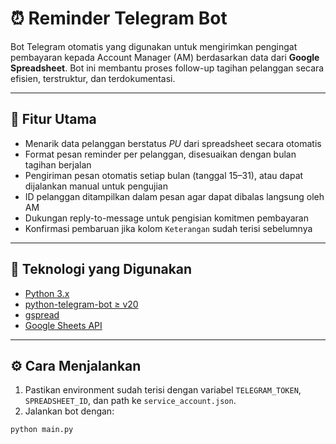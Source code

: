 # ⏰ Reminder Telegram Bot

Bot Telegram otomatis yang digunakan untuk mengirimkan pengingat pembayaran kepada Account Manager (AM) berdasarkan data dari **Google Spreadsheet**. Bot ini membantu proses follow-up tagihan pelanggan secara efisien, terstruktur, dan terdokumentasi.

---

## 🚀 Fitur Utama

- Menarik data pelanggan berstatus *PU* dari spreadsheet secara otomatis
- Format pesan reminder per pelanggan, disesuaikan dengan bulan tagihan berjalan
- Pengiriman pesan otomatis setiap bulan (tanggal 15–31), atau dapat dijalankan manual untuk pengujian
- ID pelanggan ditampilkan dalam pesan agar dapat dibalas langsung oleh AM
- Dukungan reply-to-message untuk pengisian komitmen pembayaran
- Konfirmasi pembaruan jika kolom `Keterangan` sudah terisi sebelumnya

---

## 🧰 Teknologi yang Digunakan

- [Python 3.x](https://www.python.org/)
- [python-telegram-bot ≥ v20](https://github.com/python-telegram-bot/python-telegram-bot)
- [gspread](https://gspread.readthedocs.io/)
- [Google Sheets API](https://developers.google.com/sheets)

---

## ⚙️ Cara Menjalankan

1. Pastikan environment sudah terisi dengan variabel `TELEGRAM_TOKEN`, `SPREADSHEET_ID`, dan path ke `service_account.json`.
2. Jalankan bot dengan:
```bash
python main.py
